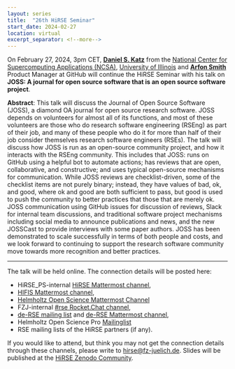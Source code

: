 ```yaml
---
layout: series
title:  "26th HiRSE Seminar"
start_date: 2024-02-27
location: virtual
excerpt_separator: <!--more-->
---
```


On February 27, 2024, 3pm CET, [**Daniel S. Katz**](https://danielskatz.org) from the [National Center for Supercomputing Applications (NCSA)](https://www.ncsa.illinois.edu), [University of Illinois](https://illinois.edu) and [**Arfon Smith**](https://www.arfon.org) Product Manager at GitHub will continue the HiRSE Seminar with his talk on **JOSS: A journal for open source software that is an open source software project**. 
<!--more-->

**Abstract**: 
This talk will discuss the Journal of Open Source Software (JOSS), a diamond OA journal for open source research software. JOSS depends on volunteers for almost all of its functions, and most of these volunteers are those who do research software engineering (RSEng) as part of their job, and many of these people who do it for more than half of their job consider themselves research software engineers (RSEs). The talk will discuss how JOSS is run as an open-source community project, and how it interacts with the RSEng community. This includes that JOSS: runs on GitHub using a helpful bot to automate actions; has reviews that are open, collaborative, and constructive; and uses typical open-source mechanisms for communication. While JOSS reviews are checklist-driven, some of the checklist items are not purely binary; instead, they have values of bad, ok, and good, where ok and good are both sufficient to pass, but good is used to push the community to better practices that those that are merely ok. JOSS communication using GitHub issues for discussion of reviews, Slack for internal team discussions, and traditional software project mechanisms including social media to announce publications and news, and the new JOSSCast to provide interviews with some paper authors. JOSS has been demonstrated to scale successfully in terms of both people and costs, and we look forward to continuing to support the research software community move towards more recognition and better practices.

***

The talk will be held online. The connection details will be posted here:

* HiRSE_PS-internal [HiRSE Mattermost channel](https://mattermost.hzdr.de/hirse),
* [HIFIS Mattermost channel](https://mattermost.hzdr.de/hifis), 
* [Helmholtz Open Science Mattermost Channel](https://mattermost.hzdr.de/open-science)
* FZJ-internal [#rse Rocket.Chat channel](https://chat.fz-juelich.de/channel/rse),
* [de-RSE mailing list](https://de-rse.org/de/join.html) and [de-RSE Mattermost channel](https://chat.gwdg.de/channel/derse),
* Helmholtz Open Science Pro [Mailinglist](https://os.helmholtz.de/en/newsroom/mailing-list/)
* RSE mailing lists of the HiRSE partners (if any).

If you would like to attend, but think you may not get the connection details through these channels, please write to [hirse@fz-juelich.de](mailto:hirse@fz-juelich.de). Slides will be published at the [HiRSE Zenodo Community](https://zenodo.org/communities/hirse/).
